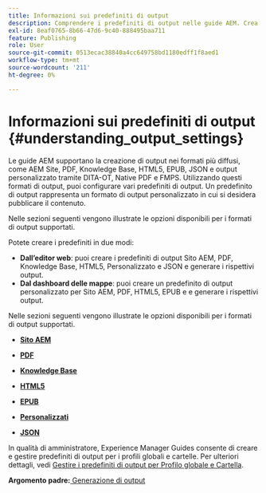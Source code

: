 ```yaml
---
title: Informazioni sui predefiniti di output
description: Comprendere i predefiniti di output nelle guide AEM. Crea predefiniti di output dall’editor web e dal dashboard delle mappe per i formati AEM site, PDF, HTML5, EPUB, custom e JSON.
exl-id: 8eaf0765-8b66-47d6-9c40-888495baa711
feature: Publishing
role: User
source-git-commit: 0513ecac38840a4cc649758bd1180edff1f8aed1
workflow-type: tm+mt
source-wordcount: '211'
ht-degree: 0%

---
```


# Informazioni sui predefiniti di output {#understanding_output_settings}

Le guide AEM supportano la creazione di output nei formati più diffusi, come AEM Site, PDF, Knowledge Base, HTML5, EPUB, JSON e output personalizzato tramite DITA-OT, Native PDF e FMPS. Utilizzando questi formati di output, puoi configurare vari predefiniti di output. Un predefinito di output rappresenta un formato di output personalizzato in cui si desidera pubblicare il contenuto.

Nelle sezioni seguenti vengono illustrate le opzioni disponibili per i formati di output supportati.

Potete creare i predefiniti in due modi:

- **Dall’editor web**: puoi creare i predefiniti di output Sito AEM, PDF, Knowledge Base, HTML5, Personalizzato e JSON e generare i rispettivi output.
- **Dal dashboard delle mappe**: puoi creare un predefinito di output personalizzato per Sito AEM, PDF, HTML5, EPUB e e generare i rispettivi output.

Nelle sezioni seguenti vengono illustrate le opzioni disponibili per i formati di output supportati.

- **[Sito AEM](generate-output-aem-site.md)**

- **[PDF](generate-output-pdf.md)**

- **[Knowledge Base](generate-output-knowledge-base.md)**

- **[HTML5](generate-output-html5.md)**

- **[EPUB](generate-output-epub.md)**

- **[Personalizzati](generate-output-custom.md)**

- **[JSON](generate-output-json.md)**

In qualità di amministratore, Experience Manager Guides consente di creare e gestire predefiniti di output per i profili globali e cartelle. Per ulteriori dettagli, vedi [Gestire i predefiniti di output per Profilo globale e Cartella](./web-editor-manage-output-presets.md).

**Argomento padre:**[ Generazione di output](generate-output.md)

